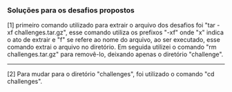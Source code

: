 ### Soluções para os desafios propostos

[1] primeiro comando utilizado para extrair o arquivo dos desafios foi "tar -xf challenges.tar.gz", esse comando utiliza os prefixos "-xf" onde "x" indica o ato de extrair e "f" se refere ao nome do arquivo,
ao ser executado, esse comando extrai o arquivo no diretório. Em seguida utilizei o comando "rm challenges.tar.gz" para removê-lo, deixando apenas o diretório "challenge".

---

[2] Para mudar para o diretório "challenges", foi utilizado o comando "cd challenges".


